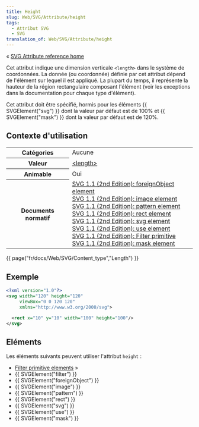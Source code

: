 ```yaml
---
title: Height
slug: Web/SVG/Attribute/height
tags:
  - Attribut SVG
  - SVG
translation_of: Web/SVG/Attribute/height
---
```

« [SVG Attribute reference home](/fr/SVG/Attribute "en/SVG/Attribute")

Cet attribut indique une dimension verticale `<length>` dans le système de coordonnées. La donnée (ou coordonnée) définie par cet attribut dépend de l'élément sur lequel il est appliqué. La plupart du temps, il représente la hauteur de la région rectangulaire composant l'élément (voir les exceptions dans la documentation pour chaque type d'élément).

Cet attribut doit être spécifié, hormis pour les éléments {{ SVGElement("svg") }} dont la valeur par défaut est de 100% et {{ SVGElement("mask") }} dont la valeur par défaut est de 120%.

## Contexte d'utilisation

<table class="standard-table">
  <tbody>
    <tr>
      <th scope="row">Catégories</th>
      <td>Aucune</td>
    </tr>
    <tr>
      <th scope="row">Valeur</th>
      <td>
        <a
          href="/fr/SVG/Content_type#Length"
          title="https://developer.mozilla.org/en/SVG/Content_type#Length"
          >&#x3C;length></a
        >
      </td>
    </tr>
    <tr>
      <th scope="row">Animable</th>
      <td>Oui</td>
    </tr>
    <tr>
      <th scope="row">Documents normatif</th>
      <td>
        <a
          href="http://www.w3.org/TR/SVG/extend.html#ForeignObjectElementHeightAttribute"
          >SVG 1.1 (2nd Edition): foreignObject element</a
        ><br /><a
          href="http://www.w3.org/TR/SVG/struct.html#ImageElementHeightAttribute"
          >SVG 1.1 (2nd Edition): image element</a
        ><br /><a
          href="http://www.w3.org/TR/SVG/pservers.html#PatternElementHeightAttribute"
          >SVG 1.1 (2nd Edition): pattern element</a
        ><br /><a
          href="http://www.w3.org/TR/SVG/shapes.html#RectElementHeightAttribute"
          >SVG 1.1 (2nd Edition): rect element</a
        ><br /><a
          href="http://www.w3.org/TR/SVG/struct.html#SVGElementHeightAttribute"
          >SVG 1.1 (2nd Edition): svg element</a
        ><br /><a
          href="http://www.w3.org/TR/SVG/struct.html#UseElementHeightAttribute"
          >SVG 1.1 (2nd Edition): use element</a
        ><br /><a
          href="http://www.w3.org/TR/SVG/filters.html#FilterPrimitiveHeightAttribute"
          >SVG 1.1 (2nd Edition): Filter primitive</a
        ><br /><a
          href="http://www.w3.org/TR/SVG/masking.html#MaskElementHeightAttribute"
          >SVG 1.1 (2nd Edition): mask element</a
        >
      </td>
    </tr>
  </tbody>
</table>

{{ page("fr/docs/Web/SVG/Content_type","Length") }}

## Exemple

```xml
<?xml version="1.0"?>
<svg width="120" height="120"
     viewBox="0 0 120 120"
     xmlns="http://www.w3.org/2000/svg">

  <rect x="10" y="10" width="100" height="100"/>
</svg>
```

## Eléments

Les éléments suivants peuvent utiliser l'attribut `height` :

- [Filter primitive elements](/fr/SVG/Element#FilterPrimitive "en/SVG/Element#FilterPrimitive") »
- {{ SVGElement("filter") }}
- {{ SVGElement("foreignObject") }}
- {{ SVGElement("image") }}
- {{ SVGElement("pattern") }}
- {{ SVGElement("rect") }}
- {{ SVGElement("svg") }}
- {{ SVGElement("use") }}
- {{ SVGElement("mask") }}

